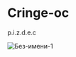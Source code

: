 # Cringe-oc
p.i.z.d.e.c

![Без-имени-1](https://github.com/k1gs/Cringe-oc/assets/69785306/14872587-a174-4d67-8cb7-b3b5a851fc97)

